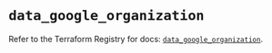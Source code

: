 # `data_google_organization`

Refer to the Terraform Registry for docs: [`data_google_organization`](https://registry.terraform.io/providers/hashicorp/google/5.31.1/docs/data-sources/organization).
